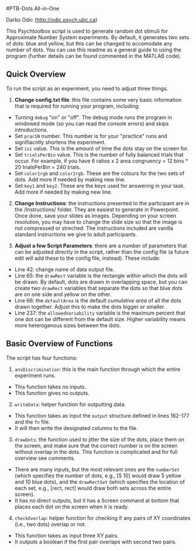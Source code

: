 #PTB-Dots All-in-One

Darko Odic (http://odic.psych.ubc.ca)

This Psychtoolbox script is used to generate random dot stimuli for Approximate Number System experiments. By default, it generates two sets of dots: blue and yellow, but this can be changed to accomodate any number of dots. You can use this readme as a general guide to using the program (further details can be found commented in the MATLAB code).

## Quick Overview
To run the script as an experiment, you need to adjust three things.

1. **Change config.txt file**: this file contains some very basic information that is required for running your program, including:
  * Turning `debug` "on" or "off". The debug mode runs the program in windowed mode (so you can read the console errors) and skips introductions.
  * Set `pracSN` number. This number is for your "practice" runs and signifiacntly shortens the experiment.
  * Set `isi` value. This is the amount of time the dots stay on the screen for.
  * Set `trialsPerBin` value. This is the number of fully balanced trials that occur. For example, if you have 6 ratios x 2 area congruency = 12 bins * 20 trialsPerBin = 240 trials.
  * Set `color1rgb` and `color2rgb`. These are the colours for the two sets of dots. Add more if needed by making new line.
  * Set `key1` and `key2`. These are the keys used for answering in your task. Add more if needed by making new line. 
  
2. **Change Instructions**: the instructions presented to the participant are in the /Instructions/ folder. They are easiest to generate in Powerpoint. Once done, save your slides as images. Depending on your screen resolution, you may have to change the slide size so that the image is not compressed or streched. The instructions included are vanilla standard instructions we give to adult participants.

3. **Adjust a few Script Parameters**: there are a number of parameters that can be adjusted directly in the script, rather than the config file (a future edit will add these to the config file, instead). These include:
  * Line 42: change name of data output file.
  * Line 65: the `drawRect` variable is the rectangle within which the dots will be drawn. By default, dots are drawn in overlapping space, but you can create two `drawRect` variables that separate the dots so that blue dots are on one side and yellow on the other. 
  * Line 66: the `defaultArea` is the default *cumulative area* of all the dots drawn together. Adjust this to make the dots bigger or smaller.
  * Line 237: the `allowedVariability` variable is the maximum percent that one dot can be different from the default size. Higher variability means more heterogenous sizes between the dots. 

## Basic Overview of Functions
The script has four functions:

1. `ansDiscrimination`: this is the main function through which the entire experiment runs.
  * This function takes no inputs.
  * This function gives no outputs.

2. `writeData`: helper function for outputting data.
  * This function takes as input the `output` structure defined in lines 162-177 and the `fn` file.
  * It will then write the designated columns to the file.

3. `drawDots`: the function used to jitter the size of the dots, place them on the screen, and make sure that the correct number is on the screen without overlap in the dots. This function is complicated and for full overview see comments.
  * There are many inputs, but the most relevant ones are the `numberSet` (which specifies the number of dots, e.g., [5 10] would draw 5 yellow and 10 blue dots), and the `drawRectSet` (which specifies the location of each set, e.g., [rect, rect] would draw both sets across the entire screen). 
  * It has no direct outputs, but it has a Screen command at bottom that places each dot on the screen when it is ready.

4. `checkOverlap`: helper function for checking if any pairs of XY coordinates (i.e., two dots) overlap or not. 
  * This function takes as input three XY pairs.
  * It outputs a boolean if the first pair overlaps with second two pairs. 
